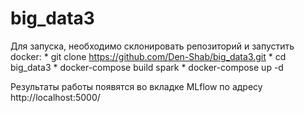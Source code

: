 # big_data3
Для запуска, необходимо склонировать репозиторий и запустить docker:
    * git clone https://github.com/Den-Shab/big_data3.git
    * cd big_data3
    * docker-compose build spark
    * docker-compose up -d

Результаты работы появятся во вкладке MLflow по адресу http://localhost:5000/
